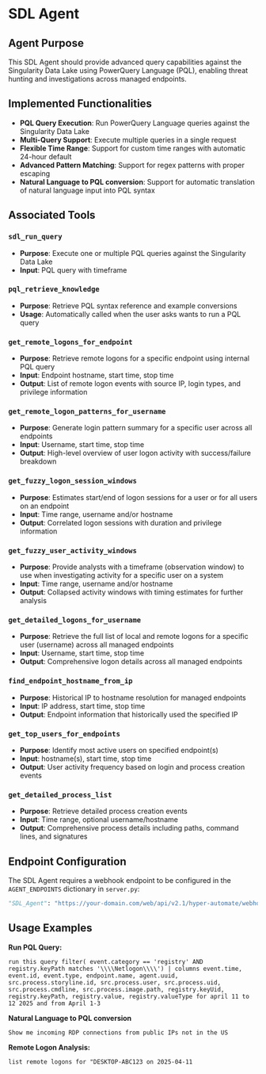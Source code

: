 # SDL Agent

## Agent Purpose

This SDL Agent should provide advanced query capabilities against the Singularity Data Lake using PowerQuery Language (PQL), enabling threat hunting and investigations across managed endpoints.

## Implemented Functionalities

- **PQL Query Execution**: Run PowerQuery Language queries against the Singularity Data Lake
- **Multi-Query Support**: Execute multiple queries in a single request
- **Flexible Time Range**: Support for custom time ranges with automatic 24-hour default
- **Advanced Pattern Matching**: Support for regex patterns with proper escaping
- **Natural Language to PQL conversion**: Support for automatic translation of natural language input into PQL syntax

## Associated Tools

### `sdl_run_query`
- **Purpose**: Execute one or multiple PQL queries against the Singularity Data Lake
- **Input**: PQL query with timeframe

### `pql_retrieve_knowledge`
- **Purpose**: Retrieve PQL syntax reference and example conversions
- **Usage**: Automatically called when the user asks wants to run a PQL query

### `get_remote_logons_for_endpoint`
- **Purpose**: Retrieve remote logons for a specific endpoint using internal PQL query
- **Input**: Endpoint hostname, start time, stop time
- **Output**: List of remote logon events with source IP, login types, and privilege information

### `get_remote_logon_patterns_for_username`
- **Purpose**: Generate login pattern summary for a specific user across all endpoints
- **Input**: Username, start time, stop time
- **Output**: High-level overview of user logon activity with success/failure breakdown

### `get_fuzzy_logon_session_windows`
- **Purpose**: Estimates start/end of logon sessions for a user or for all users on an endpoint
- **Input**: Time range, username and/or hostname
- **Output**: Correlated logon sessions with duration and privilege information

### `get_fuzzy_user_activity_windows`
- **Purpose**: Provide analysts with a timeframe (observation window) to use when investigating activity for a specific user on a system
- **Input**: Time range, username and/or hostname
- **Output**: Collapsed activity windows with timing estimates for further analysis

### `get_detailed_logons_for_username`
- **Purpose**: Retrieve the full list of local and remote logons for a specific user (username) across all managed endpoints
- **Input**: Username, start time, stop time
- **Output**: Comprehensive logon details across all managed endpoints

### `find_endpoint_hostname_from_ip`
- **Purpose**: Historical IP to hostname resolution for managed endpoints
- **Input**: IP address, start time, stop time
- **Output**: Endpoint information that historically used the specified IP

### `get_top_users_for_endpoints`
- **Purpose**: Identify most active users on specified endpoint(s)
- **Input**: hostname(s), start time, stop time
- **Output**: User activity frequency based on login and process creation events

### `get_detailed_process_list`
- **Purpose**: Retrieve detailed process creation events
- **Input**: Time range, optional username/hostname
- **Output**: Comprehensive process details including paths, command lines, and signatures

## Endpoint Configuration

The SDL Agent requires a webhook endpoint to be configured in the `AGENT_ENDPOINTS` dictionary in `server.py`:

```python
"SDL_Agent": "https://your-domain.com/web/api/v2.1/hyper-automate/webhook/v1/webhook/http/<WEBHOOK_URI>"
```

## Usage Examples

**Run PQL Query:**
```
run this query filter( event.category == 'registry' AND registry.keyPath matches '\\\\Netlogon\\\\') | columns event.time, event.id, event.type, endpoint.name, agent.uuid, src.process.storyline.id, src.process.user, src.process.uid, src.process.cmdline, src.process.image.path, registry.keyUid, registry.keyPath, registry.value, registry.valueType for april 11 to 12 2025 and from April 1-3
```

**Natural Language to PQL conversion**
```
Show me incoming RDP connections from public IPs not in the US
```

**Remote Logon Analysis:**
```
list remote logons for "DESKTOP-ABC123 on 2025-04-11
```
